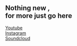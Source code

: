 <link href="stylesheets/md.css" rel="stylesheet"></link>
<h2>Nothing new , <br />
for more just go here</h2>
<a href='https://www.youtube.com/channel/UCR99hpq-MqEr7_w247T6UMA'>Youtube</a><br /><a href='https://www.instagram.com/shoutn95/'>Instagram</a><br /><a href='https://soundcloud.com/shoutn95'>Soundcloud</a><br />